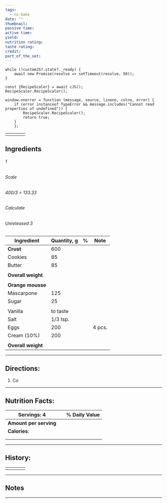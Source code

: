 ```yaml
---
tags:
  - no-bake
date: ""
thumbnail: 
passive time: 
active time: 
yield: 
nutrition rating: 
taste rating: 
credit: 
part_of_the_set:
---
```

```dataviewjs
while (!customJS?.state?._ready) { 
	await new Promise(resolve => setTimeout(resolve, 50)); 
} 

const {RecipeScaler} = await cJS();
RecipeScaler.RecipeScaler();

window.onerror = function (message, source, lineno, colno, error) {
	if (error instanceof TypeError && message.includes("Cannot read properties of undefined")) {
		RecipeScaler.RecipeScaler();
		return true;
	}
    };
```

|     |     |     |     |
| --- | --- | --- | --- |
|     |     |     |     |

## Ingredients

###### 1
###### Scale
###### 400/3 = 133.33
###### Calculate
###### Unreleased 3

| Ingredient         | Quantity, g | %   | Note   |
| ------------------ | ----------- | --- | ------ |
| **Crust**          | 600         |     |        |
| Cookies            | 85          |     |        |
| Butter             | 85          |     |        |
|                    |             |     |        |
| **Overall weight** |             |     |        |
|                    |             |     |        |
| **Orange mousse**  |             |     |        |
| Mascarpone         | 125         |     |        |
| Sugar              | 25          |     |        |
|                    |             |     |        |
| Vanilla            | to taste    |     |        |
| Salt               | 1/3 tsp.    |     |        |
| Eggs               | 200         |     | 4 pcs. |
| Cream (10%)        | 200         |     |        |
|                    |             |     |        |
| **Overall weight** |             |     |        |




---
## Directions:

1. Co




---
## Nutrition Facts:

| **Servings: 4**        |     | % Daily Value |
| ---------------------- | --- | ------------- |
| **Amount per serving** |     |               |
| **Calories**:          |     |               |
|                        |     |               |
|                        |     |               |



---
## History:

|     |                   |                   |                   |
| --- | ----------------- | ----------------- | ----------------- |
|     |                   |                   |                   |


---
## Notes


>

---



